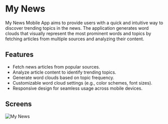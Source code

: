 # My News

My News Mobile App aims to provide users with a quick and intuitive way to discover trending topics in the news. The application generates word clouds that visually represent the most prominent words and topics by fetching articles from multiple sources and analyzing their content.

## Features

- Fetch news articles from popular sources.
- Analyze article content to identify trending topics.
- Generate word clouds based on topic frequency.
- Customizable word cloud settings (e.g., color schemes, font sizes).
- Responsive design for seamless usage across mobile devices.

## Screens
![My News](https://github.com/MohamedEssam9009/News-Cloud/assets/77198018/151474c0-f0bd-4e00-8a4e-e7d1544249c8)


